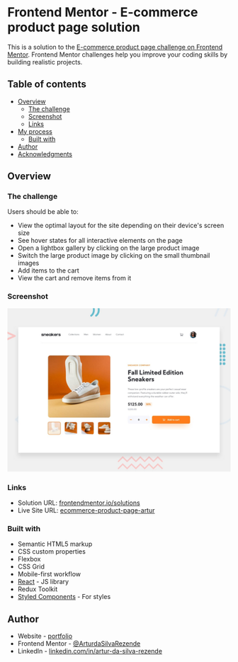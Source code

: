 # Frontend Mentor - E-commerce product page solution

This is a solution to the [E-commerce product page challenge on Frontend Mentor](https://www.frontendmentor.io/challenges/ecommerce-product-page-UPsZ9MJp6). Frontend Mentor challenges help you improve your coding skills by building realistic projects.

## Table of contents

- [Overview](#overview)
  - [The challenge](#the-challenge)
  - [Screenshot](#screenshot)
  - [Links](#links)
- [My process](#my-process)
  - [Built with](#built-with)
- [Author](#author)
- [Acknowledgments](#acknowledgments)

## Overview

### The challenge

Users should be able to:

- View the optimal layout for the site depending on their device's screen size
- See hover states for all interactive elements on the page
- Open a lightbox gallery by clicking on the large product image
- Switch the large product image by clicking on the small thumbnail images
- Add items to the cart
- View the cart and remove items from it

### Screenshot

![](https://github.com/ArturdaSilvaRezende/ecommerce-product-page/blob/master/desktop-preview.jpg)

### Links

- Solution URL: [frontendmentor.io/solutions](https://www.frontendmentor.io/solutions/the-challenge-was-completed-with-the-following-skills-html5-css3-js-rTngkuLaDD)
- Live Site URL: [ecommerce-product-page-artur](https://ecommerce-product-page-artur.netlify.app/)

### Built with

- Semantic HTML5 markup
- CSS custom properties
- Flexbox
- CSS Grid
- Mobile-first workflow
- [React](https://reactjs.org/) - JS library
- Redux Toolkit
- [Styled Components](https://styled-components.com/) - For styles

## Author

- Website - [portfolio](https://artur-silva-rezende.netlify.app/)
- Frontend Mentor - [@ArturdaSilvaRezende](https://www.frontendmentor.io/profile/ArturdaSilvaRezende)
- LinkedIn - [linkedin.com/in/artur-da-silva-rezende](https://www.linkedin.com/in/artur-da-silva-rezende/)

